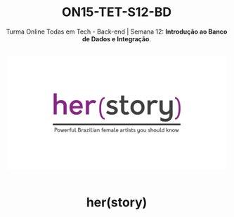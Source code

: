 # <div align = "center"> ON15-TET-S12-BD </div>

<div align = "center">
    
Turma Online Todas em Tech - Back-end | Semana 12: **Introdução ao Banco de Dados e Integração**.

    
</div>


<br>
<div align = "center">
<img src='./assets/herstory_logo.jpeg' width = 500 alt = 'logo herstory'>
</div>
<br>

<div align = "center">

# her(story)

</div>